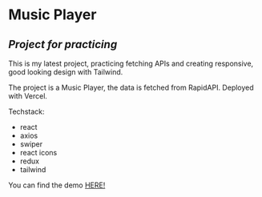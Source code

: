 # Music Player
## _Project for practicing_

This is my latest project, practicing fetching APIs and creating responsive, good looking design with Tailwind.

The project is a Music Player, the data is fetched from RapidAPI. Deployed with Vercel.

Techstack:
- react
- axios
- swiper
- react icons
- redux
- tailwind

You can find the demo [HERE!](https://musicplayer-gilt.vercel.app/artists/95705522)
